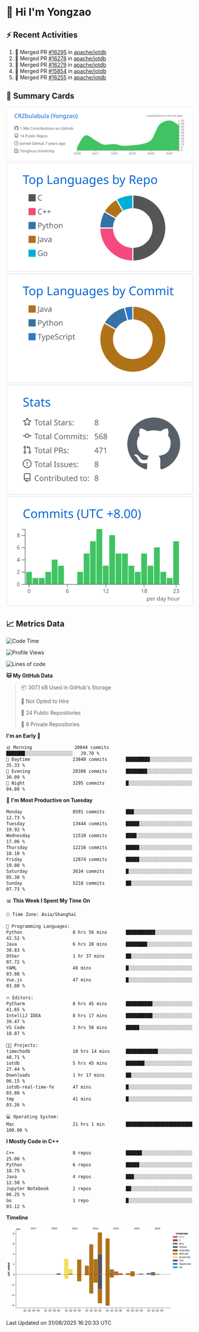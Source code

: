 # 👋 Hi I'm Yongzao

## ⚡ Recent Activities
<!--START_SECTION:activity-->
1. 🎉 Merged PR [#16295](https://github.com/apache/iotdb/pull/16295) in [apache/iotdb](https://github.com/apache/iotdb)
2. 🎉 Merged PR [#16278](https://github.com/apache/iotdb/pull/16278) in [apache/iotdb](https://github.com/apache/iotdb)
3. 🎉 Merged PR [#16279](https://github.com/apache/iotdb/pull/16279) in [apache/iotdb](https://github.com/apache/iotdb)
4. 🎉 Merged PR [#15854](https://github.com/apache/iotdb/pull/15854) in [apache/iotdb](https://github.com/apache/iotdb)
5. 🎉 Merged PR [#16255](https://github.com/apache/iotdb/pull/16255) in [apache/iotdb](https://github.com/apache/iotdb)
<!--END_SECTION:activity-->

## 🎑 Summary Cards

[![](https://raw.githubusercontent.com/CRZbulabula/CRZbulabula/main/profile-summary-card-output/github/0-profile-details.svg)](https://github.com/vn7n24fzkq/github-profile-summary-cards)
[![](https://raw.githubusercontent.com/CRZbulabula/CRZbulabula/main/profile-summary-card-output/github/1-repos-per-language.svg)](https://github.com/vn7n24fzkq/github-profile-summary-cards) [![](https://raw.githubusercontent.com/CRZbulabula/CRZbulabula/main/profile-summary-card-output/github/2-most-commit-language.svg)](https://github.com/vn7n24fzkq/github-profile-summary-cards)
[![](https://raw.githubusercontent.com/CRZbulabula/CRZbulabula/main/profile-summary-card-output/github/3-stats.svg)](https://github.com/vn7n24fzkq/github-profile-summary-cards) [![](https://raw.githubusercontent.com/CRZbulabula/CRZbulabula/main/profile-summary-card-output/github/4-productive-time.svg)](https://github.com/vn7n24fzkq/github-profile-summary-cards)

## 📈 Metrics Data

<!--START_SECTION:waka-->
![Code Time](http://img.shields.io/badge/Code%20Time-1%2C159%20hrs%2053%20mins-blue)

![Profile Views](http://img.shields.io/badge/Profile%20Views-0-blue)

![Lines of code](https://img.shields.io/badge/From%20Hello%20World%20I%27ve%20Written-36.4%20million%20lines%20of%20code-blue)

**🐱 My GitHub Data** 

> 📦 307.1 kB Used in GitHub's Storage 
 > 
> 🚫 Not Opted to Hire
 > 
> 📜 24 Public Repositories 
 > 
> 🔑 6 Private Repositories 
 > 
**I'm an Early 🐤** 

```text
🌞 Morning                20044 commits       ███████░░░░░░░░░░░░░░░░░░   29.70 % 
🌆 Daytime                23840 commits       █████████░░░░░░░░░░░░░░░░   35.33 % 
🌃 Evening                20308 commits       ████████░░░░░░░░░░░░░░░░░   30.09 % 
🌙 Night                  3295 commits        █░░░░░░░░░░░░░░░░░░░░░░░░   04.88 % 
```
📅 **I'm Most Productive on Tuesday** 

```text
Monday                   8591 commits        ███░░░░░░░░░░░░░░░░░░░░░░   12.73 % 
Tuesday                  13444 commits       █████░░░░░░░░░░░░░░░░░░░░   19.92 % 
Wednesday                11510 commits       ████░░░░░░░░░░░░░░░░░░░░░   17.06 % 
Thursday                 12216 commits       █████░░░░░░░░░░░░░░░░░░░░   18.10 % 
Friday                   12874 commits       █████░░░░░░░░░░░░░░░░░░░░   19.08 % 
Saturday                 3634 commits        █░░░░░░░░░░░░░░░░░░░░░░░░   05.38 % 
Sunday                   5218 commits        ██░░░░░░░░░░░░░░░░░░░░░░░   07.73 % 
```


📊 **This Week I Spent My Time On** 

```text
🕑︎ Time Zone: Asia/Shanghai

💬 Programming Languages: 
Python                   8 hrs 56 mins       ███████████░░░░░░░░░░░░░░   42.52 % 
Java                     6 hrs 28 mins       ████████░░░░░░░░░░░░░░░░░   30.83 % 
Other                    1 hr 37 mins        ██░░░░░░░░░░░░░░░░░░░░░░░   07.72 % 
YAML                     48 mins             █░░░░░░░░░░░░░░░░░░░░░░░░   03.88 % 
Vue.js                   47 mins             █░░░░░░░░░░░░░░░░░░░░░░░░   03.80 % 

🔥 Editors: 
PyCharm                  8 hrs 45 mins       ██████████░░░░░░░░░░░░░░░   41.65 % 
IntelliJ IDEA            8 hrs 17 mins       ██████████░░░░░░░░░░░░░░░   39.47 % 
VS Code                  3 hrs 58 mins       █████░░░░░░░░░░░░░░░░░░░░   18.87 % 

🐱‍💻 Projects: 
timechodb                10 hrs 14 mins      ████████████░░░░░░░░░░░░░   48.71 % 
iotdb                    5 hrs 45 mins       ███████░░░░░░░░░░░░░░░░░░   27.44 % 
Downloads                1 hr 17 mins        ██░░░░░░░░░░░░░░░░░░░░░░░   06.15 % 
iotdb-real-time-fe       47 mins             █░░░░░░░░░░░░░░░░░░░░░░░░   03.80 % 
tmp                      41 mins             █░░░░░░░░░░░░░░░░░░░░░░░░   03.26 % 

💻 Operating System: 
Mac                      21 hrs 1 min        █████████████████████████   100.00 % 
```

**I Mostly Code in C++** 

```text
C++                      8 repos             ██████░░░░░░░░░░░░░░░░░░░   25.00 % 
Python                   6 repos             █████░░░░░░░░░░░░░░░░░░░░   18.75 % 
Java                     4 repos             ███░░░░░░░░░░░░░░░░░░░░░░   12.50 % 
Jupyter Notebook         2 repos             ██░░░░░░░░░░░░░░░░░░░░░░░   06.25 % 
Go                       1 repo              █░░░░░░░░░░░░░░░░░░░░░░░░   03.12 % 
```



**Timeline**

![Lines of Code chart](https://raw.githubusercontent.com/CRZbulabula/CRZbulabula/main/assets/bar_graph.png)


 Last Updated on 31/08/2025 16:20:33 UTC
<!--END_SECTION:waka-->

